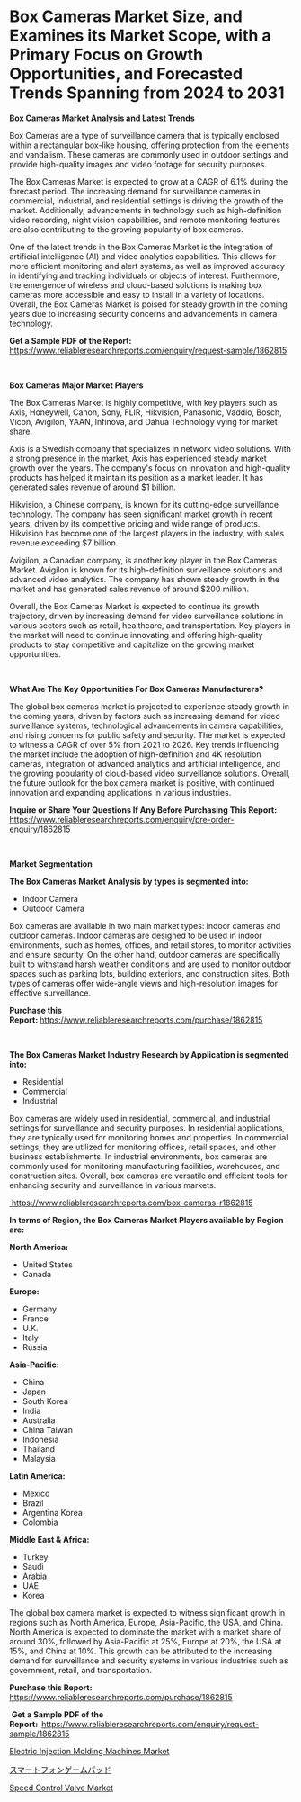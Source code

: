 <p><h1>Box Cameras Market Size, and Examines its Market Scope, with a Primary Focus on Growth Opportunities, and Forecasted Trends Spanning from 2024 to 2031</h1></p><p><strong>Box Cameras Market Analysis and Latest Trends</strong></p>
<p><p>Box Cameras are a type of surveillance camera that is typically enclosed within a rectangular box-like housing, offering protection from the elements and vandalism. These cameras are commonly used in outdoor settings and provide high-quality images and video footage for security purposes.</p><p>The Box Cameras Market is expected to grow at a CAGR of 6.1% during the forecast period. The increasing demand for surveillance cameras in commercial, industrial, and residential settings is driving the growth of the market. Additionally, advancements in technology such as high-definition video recording, night vision capabilities, and remote monitoring features are also contributing to the growing popularity of box cameras.</p><p>One of the latest trends in the Box Cameras Market is the integration of artificial intelligence (AI) and video analytics capabilities. This allows for more efficient monitoring and alert systems, as well as improved accuracy in identifying and tracking individuals or objects of interest. Furthermore, the emergence of wireless and cloud-based solutions is making box cameras more accessible and easy to install in a variety of locations. Overall, the Box Cameras Market is poised for steady growth in the coming years due to increasing security concerns and advancements in camera technology.</p></p>
<p><strong>Get a Sample PDF of the Report:&nbsp;</strong> <a href="https://www.reliableresearchreports.com/enquiry/request-sample/1862815">https://www.reliableresearchreports.com/enquiry/request-sample/1862815</a></p>
<p>&nbsp;</p>
<p><strong>Box Cameras Major Market Players</strong></p>
<p><p>The Box Cameras Market is highly competitive, with key players such as Axis, Honeywell, Canon, Sony, FLIR, Hikvision, Panasonic, Vaddio, Bosch, Vicon, Avigilon, YAAN, Infinova, and Dahua Technology vying for market share.</p><p>Axis is a Swedish company that specializes in network video solutions. With a strong presence in the market, Axis has experienced steady market growth over the years. The company's focus on innovation and high-quality products has helped it maintain its position as a market leader. It has generated sales revenue of around $1 billion.</p><p>Hikvision, a Chinese company, is known for its cutting-edge surveillance technology. The company has seen significant market growth in recent years, driven by its competitive pricing and wide range of products. Hikvision has become one of the largest players in the industry, with sales revenue exceeding $7 billion.</p><p>Avigilon, a Canadian company, is another key player in the Box Cameras Market. Avigilon is known for its high-definition surveillance solutions and advanced video analytics. The company has shown steady growth in the market and has generated sales revenue of around $200 million.</p><p>Overall, the Box Cameras Market is expected to continue its growth trajectory, driven by increasing demand for video surveillance solutions in various sectors such as retail, healthcare, and transportation. Key players in the market will need to continue innovating and offering high-quality products to stay competitive and capitalize on the growing market opportunities.</p></p>
<p>&nbsp;</p>
<p><strong>What Are The Key Opportunities For Box Cameras Manufacturers?</strong></p>
<p><p>The global box cameras market is projected to experience steady growth in the coming years, driven by factors such as increasing demand for video surveillance systems, technological advancements in camera capabilities, and rising concerns for public safety and security. The market is expected to witness a CAGR of over 5% from 2021 to 2026. Key trends influencing the market include the adoption of high-definition and 4K resolution cameras, integration of advanced analytics and artificial intelligence, and the growing popularity of cloud-based video surveillance solutions. Overall, the future outlook for the box camera market is positive, with continued innovation and expanding applications in various industries.</p></p>
<p><strong>Inquire or Share Your Questions If Any Before Purchasing This Report:</strong> <a href="https://www.reliableresearchreports.com/enquiry/pre-order-enquiry/1862815">https://www.reliableresearchreports.com/enquiry/pre-order-enquiry/1862815</a></p>
<p>&nbsp;</p>
<p><strong>Market Segmentation</strong></p>
<p><strong>The Box Cameras Market Analysis by types is segmented into:</strong></p>
<p><ul><li>Indoor Camera</li><li>Outdoor Camera</li></ul></p>
<p><p>Box cameras are available in two main market types: indoor cameras and outdoor cameras. Indoor cameras are designed to be used in indoor environments, such as homes, offices, and retail stores, to monitor activities and ensure security. On the other hand, outdoor cameras are specifically built to withstand harsh weather conditions and are used to monitor outdoor spaces such as parking lots, building exteriors, and construction sites. Both types of cameras offer wide-angle views and high-resolution images for effective surveillance.</p></p>
<p><strong>Purchase this Report:&nbsp;</strong><a href="https://www.reliableresearchreports.com/purchase/1862815">https://www.reliableresearchreports.com/purchase/1862815</a></p>
<p>&nbsp;</p>
<p><strong>The Box Cameras Market Industry Research by Application is segmented into:</strong></p>
<p><ul><li>Residential</li><li>Commercial</li><li>Industrial</li></ul></p>
<p><p>Box cameras are widely used in residential, commercial, and industrial settings for surveillance and security purposes. In residential applications, they are typically used for monitoring homes and properties. In commercial settings, they are utilized for monitoring offices, retail spaces, and other business establishments. In industrial environments, box cameras are commonly used for monitoring manufacturing facilities, warehouses, and construction sites. Overall, box cameras are versatile and efficient tools for enhancing security and surveillance in various markets.</p></p>
<p><a href="https://www.reliableresearchreports.com/box-cameras-r1862815">&nbsp;https://www.reliableresearchreports.com/box-cameras-r1862815</a></p>
<p><strong>In terms of Region, the Box Cameras Market Players available by Region are:</strong></p>
<p>
    <p> <strong> North America: </strong>
        <ul>
            <li>United States</li>
            <li>Canada</li>
        </ul>
        </p> 
    <p> <strong> Europe: </strong>
        <ul>
            <li>Germany</li>
            <li>France</li>
            <li>U.K.</li>
            <li>Italy</li>
            <li>Russia</li>
        </ul>
        </p> 
    <p> <strong> Asia-Pacific: </strong>
        <ul>
            <li>China</li>
            <li>Japan</li>
            <li>South Korea</li>
            <li>India</li>
            <li>Australia</li>
            <li>China Taiwan</li>
            <li>Indonesia</li>
            <li>Thailand</li>
            <li>Malaysia</li>
        </ul>
        </p> 
    <p> <strong> Latin America: </strong>
        <ul>
            <li>Mexico</li>
            <li>Brazil</li>
            <li>Argentina Korea</li>
            <li>Colombia</li>
        </ul>
        </p> 
    <p> <strong> Middle East & Africa: </strong>
        <ul>
            <li>Turkey</li>
            <li>Saudi</li>
            <li>Arabia</li>
            <li>UAE</li>
            <li>Korea</li>
        </ul>
    </p>
    </p>
<p><p>The global box camera market is expected to witness significant growth in regions such as North America, Europe, Asia-Pacific, the USA, and China. North America is expected to dominate the market with a market share of around 30%, followed by Asia-Pacific at 25%, Europe at 20%, the USA at 15%, and China at 10%. This growth can be attributed to the increasing demand for surveillance and security systems in various industries such as government, retail, and transportation.</p></p>
<p><strong>Purchase this Report: </strong><a href="https://www.reliableresearchreports.com/purchase/1862815">https://www.reliableresearchreports.com/purchase/1862815</a></p>
<p>&nbsp;<strong>Get a Sample PDF of the Report:&nbsp;&nbsp;</strong><a href="https://www.reliableresearchreports.com/enquiry/request-sample/1862815">https://www.reliableresearchreports.com/enquiry/request-sample/1862815</a></p>
<p><strong></strong></p>
<p><p><a href="https://github.com/okotobwrhuteie/Market-Research-Report-List-2/blob/main/electric-injection-molding-machines-market.md">Electric Injection Molding Machines Market</a></p><p><a href="https://github.com/SarahFahey88/Market-Research-Report-List-1/blob/main/790083321730.md">スマートフォンゲームパッド</a></p><p><a href="https://github.com/myacatherineblakecaczo9vcsw/Market-Research-Report-List-2/blob/main/speed-control-valve-market.md">Speed Control Valve Market</a></p></p>